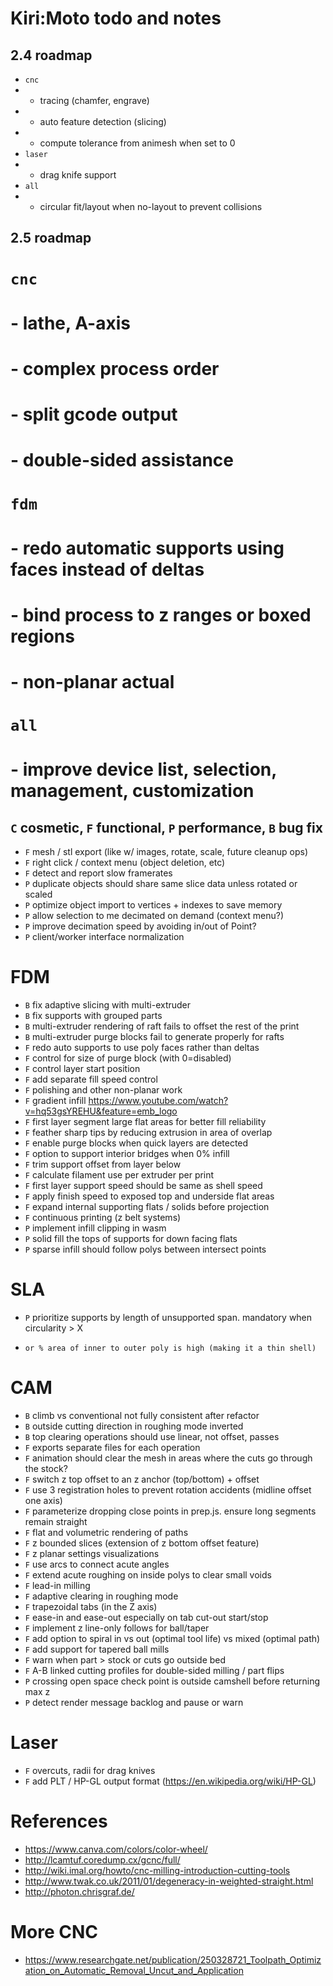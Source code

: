 # Kiri:Moto todo and notes

## 2.4 roadmap
* `cnc`
* - tracing (chamfer, engrave)
* - auto feature detection (slicing)
* - compute tolerance from animesh when set to 0
* `laser`
* - drag knife support
* `all`
* - circular fit/layout when no-layout to prevent collisions

## 2.5 roadmap
# `cnc`
# - lathe, A-axis
# - complex process order
# - split gcode output
# - double-sided assistance
# `fdm`
# - redo automatic supports using faces instead of deltas
# - bind process to z ranges or boxed regions
# - non-planar actual
# `all`
# - improve device list, selection, management, customization

## `C` cosmetic, `F` functional, `P` performance, `B` bug fix

* `F` mesh / stl export (like w/ images, rotate, scale, future cleanup ops)
* `F` right click / context menu (object deletion, etc)
* `F` detect and report slow framerates
* `P` duplicate objects should share same slice data unless rotated or scaled
* `P` optimize object import to vertices + indexes to save memory
* `P` allow selection to me decimated on demand (context menu?)
* `P` improve decimation speed by avoiding in/out of Point?
* `P` client/worker interface normalization

# FDM

* `B` fix adaptive slicing with multi-extruder
* `B` fix supports with grouped parts
* `B` multi-extruder rendering of raft fails to offset the rest of the print
* `B` multi-extruder purge blocks fail to generate properly for rafts
* `F` redo auto supports to use poly faces rather than deltas
* `F` control for size of purge block (with 0=disabled)
* `F` control layer start position
* `F` add separate fill speed control
* `F` polishing and other non-planar work
* `F` gradient infill https://www.youtube.com/watch?v=hq53gsYREHU&feature=emb_logo
* `F` first layer segment large flat areas for better fill reliability
* `F` feather sharp tips by reducing extrusion in area of overlap
* `F` enable purge blocks when quick layers are detected
* `F` option to support interior bridges when 0% infill
* `F` trim support offset from layer below
* `F` calculate filament use per extruder per print
* `F` first layer support speed should be same as shell speed
* `F` apply finish speed to exposed top and underside flat areas
* `F` expand internal supporting flats / solids before projection
* `F` continuous printing (z belt systems)
* `P` implement infill clipping in wasm
* `P` solid fill the tops of supports for down facing flats
* `P` sparse infill should follow polys between intersect points

# SLA

* `P` prioritize supports by length of unsupported span. mandatory when circularity > X
*     or % area of inner to outer poly is high (making it a thin shell)

# CAM

* `B` climb vs conventional not fully consistent after refactor
* `B` outside cutting direction in roughing mode inverted
* `B` top clearing operations should use linear, not offset, passes
* `F` exports separate files for each operation
* `F` animation should clear the mesh in areas where the cuts go through the stock?
* `F` switch z top offset to an z anchor (top/bottom) + offset
* `F` use 3 registration holes to prevent rotation accidents (midline offset one axis)
* `F` parameterize dropping close points in prep.js. ensure long segments remain straight
* `F` flat and volumetric rendering of paths
* `F` z bounded slices (extension of z bottom offset feature)
* `F` z planar settings visualizations
* `F` use arcs to connect acute angles
* `F` extend acute roughing on inside polys to clear small voids
* `F` lead-in milling
* `F` adaptive clearing in roughing mode
* `F` trapezoidal tabs (in the Z axis)
* `F` ease-in and ease-out especially on tab cut-out start/stop
* `F` implement z line-only follows for ball/taper
* `F` add option to spiral in vs out (optimal tool life) vs mixed (optimal path)
* `F` add support for tapered ball mills
* `F` warn when part > stock or cuts go outside bed
* `F` A-B linked cutting profiles for double-sided milling / part flips
* `P` crossing open space check point is outside camshell before returning max z
* `P` detect render message backlog and pause or warn

# Laser

* `F` overcuts, radii for drag knives
* `F` add PLT / HP-GL output format (https://en.wikipedia.org/wiki/HP-GL)

# References

* https://www.canva.com/colors/color-wheel/
* http://lcamtuf.coredump.cx/gcnc/full/
* http://wiki.imal.org/howto/cnc-milling-introduction-cutting-tools
* http://www.twak.co.uk/2011/01/degeneracy-in-weighted-straight.html
* http://photon.chrisgraf.de/

# More CNC

* https://www.researchgate.net/publication/250328721_Toolpath_Optimization_on_Automatic_Removal_Uncut_and_Application

